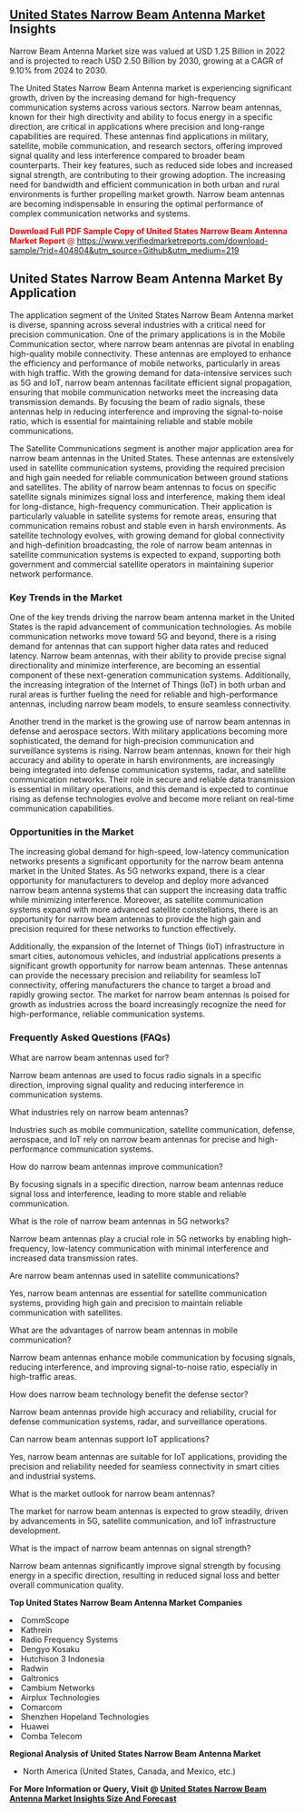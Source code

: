 <h2><a href="https://www.verifiedmarketreports.com/download-sample/?rid=404804&amp;utm_source=Github&amp;utm_medium=219" target="_blank">United States Narrow Beam Antenna Market</a> Insights</h2><p>Narrow Beam Antenna Market size was valued at USD 1.25 Billion in 2022 and is projected to reach USD 2.50 Billion by 2030, growing at a CAGR of 9.10% from 2024 to 2030.</p><p> <p>The United States Narrow Beam Antenna market is experiencing significant growth, driven by the increasing demand for high-frequency communication systems across various sectors. Narrow beam antennas, known for their high directivity and ability to focus energy in a specific direction, are critical in applications where precision and long-range capabilities are required. These antennas find applications in military, satellite, mobile communication, and research sectors, offering improved signal quality and less interference compared to broader beam counterparts. Their key features, such as reduced side lobes and increased signal strength, are contributing to their growing adoption. The increasing need for bandwidth and efficient communication in both urban and rural environments is further propelling market growth. Narrow beam antennas are becoming indispensable in ensuring the optimal performance of complex communication networks and systems. <p><span class=""><span style="color: #ff0000;"><strong>Download Full PDF Sample Copy of United States Narrow Beam Antenna Market Report</strong> @ </span><a href="https://www.verifiedmarketreports.com/download-sample/?rid=404804&amp;utm_source=Github&amp;utm_medium=219" target="_blank">https://www.verifiedmarketreports.com/download-sample/?rid=404804&amp;utm_source=Github&amp;utm_medium=219</a></span></p></p> <h2>United States Narrow Beam Antenna Market By Application</h2> <p>The application segment of the United States Narrow Beam Antenna market is diverse, spanning across several industries with a critical need for precision communication. One of the primary applications is in the Mobile Communication sector, where narrow beam antennas are pivotal in enabling high-quality mobile connectivity. These antennas are employed to enhance the efficiency and performance of mobile networks, particularly in areas with high traffic. With the growing demand for data-intensive services such as 5G and IoT, narrow beam antennas facilitate efficient signal propagation, ensuring that mobile communication networks meet the increasing data transmission demands. By focusing the beam of radio signals, these antennas help in reducing interference and improving the signal-to-noise ratio, which is essential for maintaining reliable and stable mobile communications. <p>The Satellite Communications segment is another major application area for narrow beam antennas in the United States. These antennas are extensively used in satellite communication systems, providing the required precision and high gain needed for reliable communication between ground stations and satellites. The ability of narrow beam antennas to focus on specific satellite signals minimizes signal loss and interference, making them ideal for long-distance, high-frequency communication. Their application is particularly valuable in satellite systems for remote areas, ensuring that communication remains robust and stable even in harsh environments. As satellite technology evolves, with growing demand for global connectivity and high-definition broadcasting, the role of narrow beam antennas in satellite communication systems is expected to expand, supporting both government and commercial satellite operators in maintaining superior network performance.</p> <h3>Key Trends in the Market</h3> <p>One of the key trends driving the narrow beam antenna market in the United States is the rapid advancement of communication technologies. As mobile communication networks move toward 5G and beyond, there is a rising demand for antennas that can support higher data rates and reduced latency. Narrow beam antennas, with their ability to provide precise signal directionality and minimize interference, are becoming an essential component of these next-generation communication systems. Additionally, the increasing integration of the Internet of Things (IoT) in both urban and rural areas is further fueling the need for reliable and high-performance antennas, including narrow beam models, to ensure seamless connectivity.</p> <p>Another trend in the market is the growing use of narrow beam antennas in defense and aerospace sectors. With military applications becoming more sophisticated, the demand for high-precision communication and surveillance systems is rising. Narrow beam antennas, known for their high accuracy and ability to operate in harsh environments, are increasingly being integrated into defense communication systems, radar, and satellite communication networks. Their role in secure and reliable data transmission is essential in military operations, and this demand is expected to continue rising as defense technologies evolve and become more reliant on real-time communication capabilities.</p> <h3>Opportunities in the Market</h3> <p>The increasing global demand for high-speed, low-latency communication networks presents a significant opportunity for the narrow beam antenna market in the United States. As 5G networks expand, there is a clear opportunity for manufacturers to develop and deploy more advanced narrow beam antenna systems that can support the increasing data traffic while minimizing interference. Moreover, as satellite communication systems expand with more advanced satellite constellations, there is an opportunity for narrow beam antennas to provide the high gain and precision required for these networks to function effectively.</p> <p>Additionally, the expansion of the Internet of Things (IoT) infrastructure in smart cities, autonomous vehicles, and industrial applications presents a significant growth opportunity for narrow beam antennas. These antennas can provide the necessary precision and reliability for seamless IoT connectivity, offering manufacturers the chance to target a broad and rapidly growing sector. The market for narrow beam antennas is poised for growth as industries across the board increasingly recognize the need for high-performance, reliable communication systems.</p> <h3>Frequently Asked Questions (FAQs)</h3> <p>What are narrow beam antennas used for?</p> <p>Narrow beam antennas are used to focus radio signals in a specific direction, improving signal quality and reducing interference in communication systems.</p> <p>What industries rely on narrow beam antennas?</p> <p>Industries such as mobile communication, satellite communication, defense, aerospace, and IoT rely on narrow beam antennas for precise and high-performance communication systems.</p> <p>How do narrow beam antennas improve communication?</p> <p>By focusing signals in a specific direction, narrow beam antennas reduce signal loss and interference, leading to more stable and reliable communication.</p> <p>What is the role of narrow beam antennas in 5G networks?</p> <p>Narrow beam antennas play a crucial role in 5G networks by enabling high-frequency, low-latency communication with minimal interference and increased data transmission rates.</p> <p>Are narrow beam antennas used in satellite communications?</p> <p>Yes, narrow beam antennas are essential for satellite communication systems, providing high gain and precision to maintain reliable communication with satellites.</p> <p>What are the advantages of narrow beam antennas in mobile communication?</p> <p>Narrow beam antennas enhance mobile communication by focusing signals, reducing interference, and improving signal-to-noise ratio, especially in high-traffic areas.</p> <p>How does narrow beam technology benefit the defense sector?</p> <p>Narrow beam antennas provide high accuracy and reliability, crucial for defense communication systems, radar, and surveillance operations.</p> <p>Can narrow beam antennas support IoT applications?</p> <p>Yes, narrow beam antennas are suitable for IoT applications, providing the precision and reliability needed for seamless connectivity in smart cities and industrial systems.</p> <p>What is the market outlook for narrow beam antennas?</p> <p>The market for narrow beam antennas is expected to grow steadily, driven by advancements in 5G, satellite communication, and IoT infrastructure development.</p> <p>What is the impact of narrow beam antennas on signal strength?</p> <p>Narrow beam antennas significantly improve signal strength by focusing energy in a specific direction, resulting in reduced signal loss and better overall communication quality.</p> </p><p><strong>Top United States Narrow Beam Antenna Market Companies</strong></p><div data-test-id=""><p><li>CommScope</li><li> Kathrein</li><li> Radio Frequency Systems</li><li> Dengyo Kosaku</li><li> Hutchison 3 Indonesia</li><li> Radwin</li><li> Galtronics</li><li> Cambium Networks</li><li> Airplux Technologies</li><li> Comarcom</li><li> Shenzhen Hopeland Technologies</li><li> Huawei</li><li> Comba Telecom</li></p><div><strong>Regional Analysis of&nbsp;United States Narrow Beam Antenna Market</strong></div><ul><li dir="ltr"><p dir="ltr">North America&nbsp;(United States, Canada, and Mexico, etc.)</p></li></ul><p><strong>For More Information or Query, Visit @&nbsp;</strong><strong><a href="https://www.verifiedmarketreports.com/product/narrow-beam-antenna-market/?utm_source=Github&amp;utm_medium=219" target="_blank">United States Narrow Beam Antenna Market Insights Size And Forecast</a></strong></p></div>
